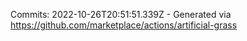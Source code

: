 Commits: 2022-10-26T20:51:51.339Z - Generated via https://github.com/marketplace/actions/artificial-grass
<br>
